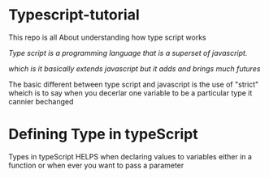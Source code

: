 # Typescript-tutorial
This repo is all About understanding how type script works 

*Type script is a programming language that is a superset of javascript.*

*which is it basically extends javascript but it adds and brings much futures*

The basic different between type script and javascript is the use of "strict" wheich is to say when you decerlar one variable to be a particular type it cannier bechanged 

# Defining Type in typeScript

Types in typeScript HELPS when declaring values to variables either in a function or when ever you want to pass a parameter